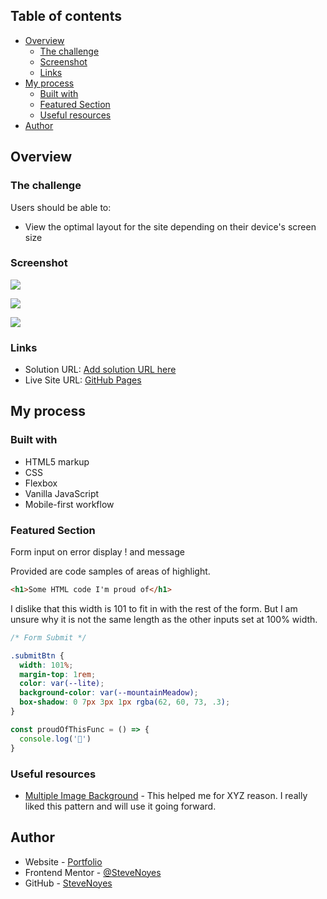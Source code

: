 ## Table of contents

- [Overview](#overview)
  - [The challenge](#the-challenge)
  - [Screenshot](#screenshot)
  - [Links](#links)
- [My process](#my-process)
  - [Built with](#built-with)
  - [Featured Section](#featured-section)
  - [Useful resources](#useful-resources)
- [Author](#author)

## Overview

### The challenge

Users should be able to:
  - View the optimal layout for the site depending on their device's screen size


### Screenshot

![](./screenshot.jpg)

![](./screenshot.jpg)

![](./screenshot.jpg)

### Links

- Solution URL: [Add solution URL here](https://your-solution-url.com)
- Live Site URL: [GitHub Pages](https://pages.github.com/)

## My process

### Built with

- HTML5 markup
- CSS  
- Flexbox
- Vanilla JavaScript
- Mobile-first workflow

### Featured Section

  Form input on error display ! and message 

Provided are code samples of areas of highlight.

```html
<h1>Some HTML code I'm proud of</h1>
```

I dislike that this width is 101 to fit in with the rest of the form. But I am unsure why it is not the same length as the other inputs set at 100% width.
```css
/* Form Submit */

.submitBtn {
  width: 101%;
  margin-top: 1rem;
  color: var(--lite);
  background-color: var(--mountainMeadow);
  box-shadow: 0 7px 3px 1px rgba(62, 60, 73, .3);
}
```

```js
const proudOfThisFunc = () => {
  console.log('🎉')
}
```

### Useful resources

- [Multiple Image Background](https://www.w3schools.com/css/css3_backgrounds.asp) - This helped me for XYZ reason. I really liked this pattern and will use it going forward.


## Author

- Website - [Portfolio](https://www.stevenmnoyes.com)
- Frontend Mentor - [@SteveNoyes](https://www.frontendmentor.io/profile/SteveNoyes)
- GitHub - [SteveNoyes](https://github.com/SteveNoyes)